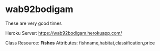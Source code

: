 # wab92bodigam

These are very good times

Heroku Server: <https://wab92bodigam.herokuapp.com/>

Class Resource: **Fishes**
Attributes: fishname,habitat,classification,price
